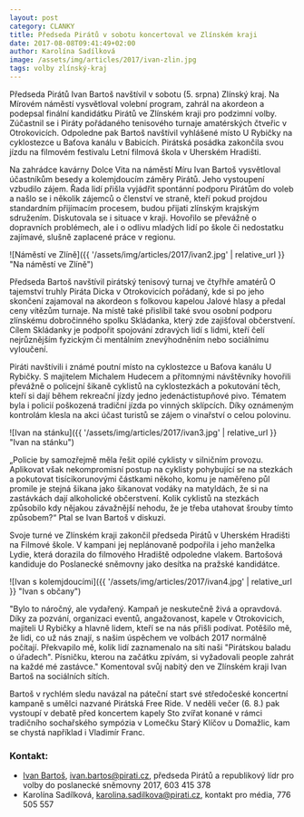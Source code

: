```yaml
---
layout: post
category: CLANKY
title: Předseda Pirátů v sobotu koncertoval ve Zlínském kraji
date: 2017-08-08T09:41:49+02:00
author: Karolína Sadílková
image: /assets/img/articles/2017/ivan-zlin.jpg
tags: volby zlínský-kraj
---
```


Předseda Pirátů Ivan Bartoš navštívil v sobotu (5. srpna) Zlínský kraj. Na Mírovém náměstí vysvětloval volební program, zahrál na akordeon a podepsal finální kandidátku Pirátů ve Zlínském kraji pro podzimní volby. Zúčastnil se i Piráty pořádaného tenisového turnaje amatérských čtveřic v Otrokovicích. Odpoledne pak Bartoš navštívil vyhlášené místo U Rybičky na cyklostezce u Baťova kanálu v Babicích. Pirátská posádka zakončila svou jízdu na filmovém festivalu Letní filmová škola v Uherském Hradišti.

Na zahrádce kavárny Dolce Vita na náměstí Míru Ivan Bartoš vysvětloval účastníkům besedy a kolemjdoucím záměry Pirátů. Jeho vystoupení vzbudilo zájem. Řada lidí přišla vyjádřit spontánní podporu Pirátům do voleb a našlo se i několik zájemců o členství ve straně, kteří pokud projdou standardním přijímacím procesem, budou přijati zlínským krajským sdružením. Diskutovala se i situace v kraji. Hovořilo se převážně o dopravních problémech, ale i o odlivu mladých lidí po škole či nedostatku zajímavé, slušně zaplacené práce v regionu.

![Náměstí ve Zlíně]({{ '/assets/img/articles/2017/ivan2.jpg' | relative_url }} "Na náměstí ve Zlíně")
 
Předseda Bartoš navštívil pirátský tenisový turnaj ve čtyřhře amatérů O tajemství truhly Piráta Dicka v Otrokovicích pořádaný, kde si po jeho skončení zajamoval na akordeon s folkovou kapelou Jalové hlasy a předal ceny vítězům turnaje. Na místě také přislíbil také svou osobní podporu zlínskému dobročinného spolku Skládanka, který zde zajišťoval občerstvení. Cílem Skládanky je podpořit spojování zdravých lidí s lidmi, kteří čelí nejrůznějším fyzickým či mentálním znevýhodněním nebo sociálnímu vyloučení.
 
Piráti navštívili i známé poutní místo na cyklostezce u Baťova kanálu U Rybičky. S majitelem Michalem Hudecem a přítomnými návštěvníky hovořili převážně o policejní šikaně cyklistů na cyklostezkách a pokutování těch, kteří si dají během rekreační jízdy jedno jedenáctistupňové pivo. Tématem byla i policií poškozená tradiční jízda po vinných sklípcích. Díky oznámeným kontrolám klesla na akci účast turistů se zájem o vinařství o celou polovinu. 

![Ivan na stánku]({{ '/assets/img/articles/2017/ivan3.jpg' | relative_url }} "Ivan na stánku")
 
„Policie by samozřejmě měla řešit opilé cyklisty v silničním provozu. Aplikovat však nekompromisní postup na cyklisty pohybující se na stezkách a pokutovat tisícikorunovými částkami někoho, komu je naměřeno půl promile je stejná šikana jako šikanovat vodáky na matyldách, že si na zastávkách dají alkoholické občerstvení. Kolik cyklistů na stezkách způsobilo kdy nějakou závažnější nehodu, že je třeba utahovat šrouby tímto způsobem?“ Ptal se Ivan Bartoš v diskuzi.
 
Svoje turné ve Zlínském kraji zakončil předseda Pirátů v Uherském Hradišti na Filmové škole. V kampani jej neplánovaně podpořila i jeho manželka Lydie, která dorazila do filmového Hradiště odpoledne vlakem. Bartošová kandiduje do Poslanecké sněmovny jako desítka na pražské kandidátce.

![Ivan s kolemjdoucími]({{ '/assets/img/articles/2017/ivan4.jpg' | relative_url }} "Ivan s občany")

"Bylo to náročný, ale vydařený. Kampaň je neskutečně živá a opravdová. Díky za pozvání, organizaci eventů, angažovanost, kapele v Otrokovicich, majiteli U Rybičky a hlavně lidem, kteří se na nás přišli podívat. Potěšilo mě, že lidi, co už nás znají, s našim úspěchem ve volbách 2017 normálně počítají. Překvapilo mě, kolik lidí zaznamenalo na síti naši "Pirátskou baladu o úřadech". Písničku, kterou na začátku zpívám, si vyžadovali people zahrát na každé mé zastávce." Komentoval svůj nabitý den ve Zlínském kraji Ivan Bartoš na sociálních sítích.

Bartoš v rychlém sledu navázal na páteční start své středočeské koncertní kampaně s umělci nazvané Pirátská Free Ride. V neděli večer (6. 8.) pak vystoupí v debatě před koncertem kapely Sto zvířat konané v rámci tradičního sochařského sympózia v Lomečku Starý Klíčov u Domažlic, kam se chystá například i Vladimír Franc.

### Kontakt:

* [Ivan Bartoš](https://www.pirati.cz/lide/ivan-bartos/), ivan.bartos@pirati.cz, předseda Pirátů a republikový lídr pro volby do poslanecké sněmovny 2017, 603 415 378
* Karolína Sadílková, karolina.sadilkova@pirati.cz, kontakt pro média, 776 505 557
